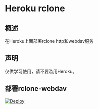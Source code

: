 # Heroku rclone
## 概述
在Heroku上面部署rclone http和webdav服务
## 声明
仅供学习使用，请不要滥用Heroku。
## 部署rclone-webdav
[![Deploy](https://www.herokucdn.com/deploy/button.png)](https://dashboard.heroku.com/new?template=https://github.com/ALLOC20/heroku-rclone-webdav)

